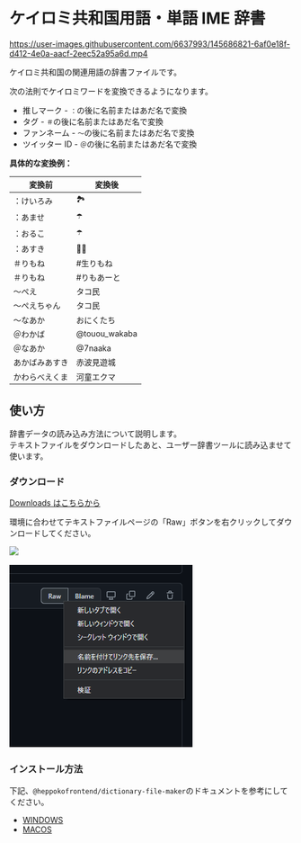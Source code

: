 # ケイロミ共和国用語・単語 IME 辞書

https://user-images.githubusercontent.com/6637993/145686821-6af0e18f-d412-4e0a-aacf-2eec52a95a6d.mp4

ケイロミ共和国の関連用語の辞書ファイルです。

次の法則でケイロミワードを変換できるようになります。

- 推しマーク - `：`の後に名前またはあだ名で変換
- タグ - `＃`の後に名前またはあだ名で変換
- ファンネーム - `〜`の後に名前またはあだ名で変換
- ツイッター ID - `＠`の後に名前またはあだ名で変換

**具体的な変換例：**

| 変換前         | 変換後        |
| -------------- | ------------- |
| ：けいろみ      | 🏞            |
| ：あませ       | ☂️            |
| ：おるこ       | ☂️            |
| ：あすき       | 🌹🏰          |
| ＃りもね       | #生りもね     |
| ＃りもね       | #りもあーと   |
| ～ぺえ         | タコ民        |
| ～ぺえちゃん   | タコ民        |
| ～なあか       | おにくたち    |
| ＠わかば       | @touou_wakaba |
| ＠なあか       | @7naaka       |
| あかばみあすき | 赤波見遊城    |
| かわらべえくま | 河童エクマ    |

## 使い方

辞書データの読み込み方法について説明します。  
テキストファイルをダウンロードしたあと、ユーザー辞書ツールに読み込ませて使います。

### ダウンロード

[Downloads はこちらから](/downloads)

環境に合わせてテキストファイルページの「Raw」ボタンを右クリックしてダウンロードしてください。

![](https://user-images.githubusercontent.com/6637993/167071309-a5185ae2-accb-4429-b036-4b9ceb28547c.png)

![](./images/download02.png)

### インストール方法

下記、`@heppokofrontend/dictionary-file-maker`のドキュメントを参考にしてください。

- [WINDOWS](https://github.com/heppokofrontend/dictionary-file-maker/blob/main/WINDOWS.md)
- [MACOS](https://github.com/heppokofrontend/dictionary-file-maker/blob/main/MACOS.md)
